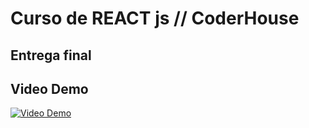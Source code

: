 # Curso de REACT js // CoderHouse

## Entrega final

## Video Demo

[![Video Demo](https://img.youtube.com/vi/xO3iZeENy94/0.jpg)]( https://youtu.be/xO3iZeENy94 )
